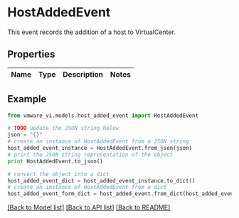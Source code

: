 # HostAddedEvent

This event records the addition of a host to VirtualCenter. 

## Properties
Name | Type | Description | Notes
------------ | ------------- | ------------- | -------------

## Example

```python
from vmware_vi.models.host_added_event import HostAddedEvent

# TODO update the JSON string below
json = "{}"
# create an instance of HostAddedEvent from a JSON string
host_added_event_instance = HostAddedEvent.from_json(json)
# print the JSON string representation of the object
print HostAddedEvent.to_json()

# convert the object into a dict
host_added_event_dict = host_added_event_instance.to_dict()
# create an instance of HostAddedEvent from a dict
host_added_event_form_dict = host_added_event.from_dict(host_added_event_dict)
```
[[Back to Model list]](../README.md#documentation-for-models) [[Back to API list]](../README.md#documentation-for-api-endpoints) [[Back to README]](../README.md)


